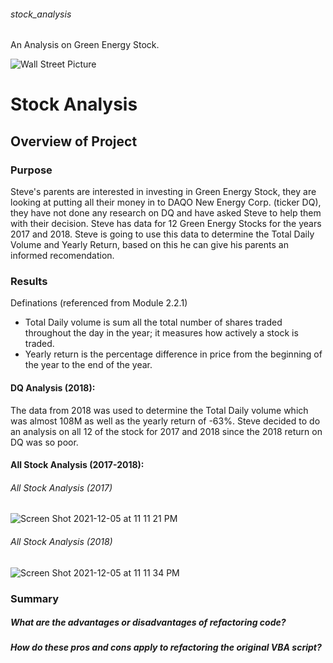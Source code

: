 ###### stock_analysis
An Analysis on Green Energy Stock.

![Wall Street Picture](https://user-images.githubusercontent.com/93900628/144791424-8e4b48e5-2006-4e82-896c-bdb8c6905fe2.jpeg)

# Stock Analysis

## Overview of Project

### Purpose
Steve's parents are interested in investing in Green Energy Stock, they are looking at putting all their money in to DAQO New Energy Corp. (ticker DQ), they have not done any research on DQ and have asked Steve to help them with their decision. Steve has data for 12 Green Energy Stocks for the years 2017 and 2018. Steve is going to use this data to determine the Total Daily Volume and Yearly Return, based on this he can give his parents an informed recomendation.

### Results

Definations (referenced from Module 2.2.1)

 - Total Daily volume is sum all the total number of shares traded throughout the day in the year; it measures how actively a stock is traded. 
 - Yearly return is the percentage difference in price from the beginning of the year to the end of the year.

#### DQ Analysis (2018):
The data from 2018 was used to determine the Total Daily volume which was almost 108M as well as the yearly return of -63%. Steve decided to do an analysis on all 12 of the stock for 2017 and 2018 since the 2018 return on DQ was so poor.

#### All Stock Analysis (2017-2018):

###### All Stock Analysis (2017)
![Screen Shot 2021-12-05 at 11 11 21 PM](https://user-images.githubusercontent.com/93900628/144792190-964502c4-5e73-424f-b5f2-fb831ed9a635.png)

###### All Stock Analysis (2018)
![Screen Shot 2021-12-05 at 11 11 34 PM](https://user-images.githubusercontent.com/93900628/144792210-ee0a0c52-760c-4c6d-b119-2d57d6afac31.png)



### Summary
##### What are the advantages or disadvantages of refactoring code?
##### How do these pros and cons apply to refactoring the original VBA script?


